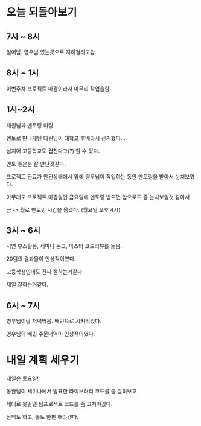 # 오늘 되돌아보기

## 7시 ~ 8시

일어남. 영우님 있는곳으로 지하철타고감.

## 8시 ~ 1시

이번주차 프로젝트 마감이라서 마무리 작업을함.

## 1시~2시

태원님과 멘토링 미팅.

멘토로 만나게된 태원님이 대학교 후배라서 신기했다....

심지어 고등학교도 겹친다고(?) 할 수 있다.

멘토 좋은분 잘 만난것같다.

프로젝트 완료가 안된상태에서 옆에 영우님이 작업하는 동안 멘토링을 받아서 눈치보였다.

아무래도 프로젝트 마감일인 금요일에 멘토링 받으면 앞으로도 좀 눈치보일것 같아서

금 -> 월로 멘토링 시간을 옮겼다. (월요일 오후 4시)

## 3시 ~ 6시

시연 부스활동, 세미나 듣고, 마스터 코드리뷰를 들음. 

20팀의 결과물이 인상적이였다.

고등학생인데도 진짜 잘하는거같다.

제일 잘하는거같다.

## 6시 ~ 7시

영우님이랑 저녁먹음. 배민으로 시켜먹었다.

영우님의 배민 주문내역이 인상적이였다.

# 내일 계획 세우기

내일은 토요일!

동환님이 세미나에서 발표한 라이브러리 코드를 좀 살펴보고

제대로 못끝낸 팀프로젝트 코드를 좀 고쳐야겠다.

산책도 하고, 롤도 한판 해야겠다.
